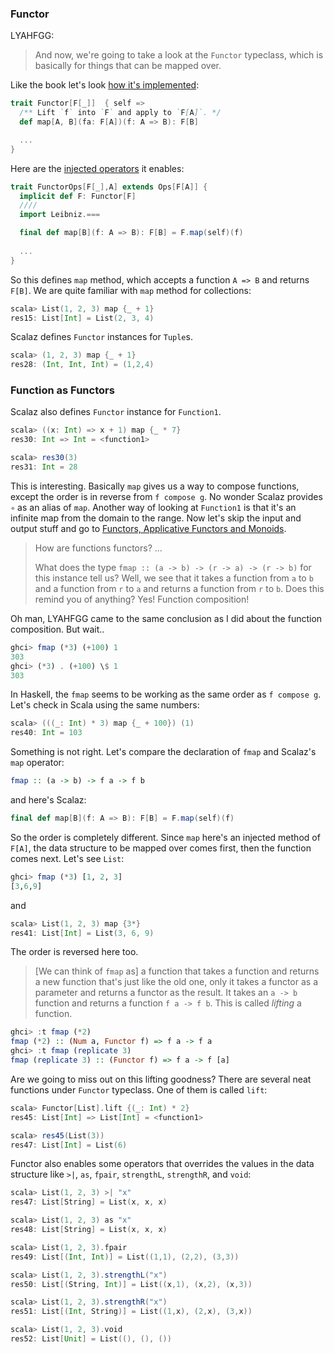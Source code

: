 
### Functor

LYAHFGG:

> And now, we're going to take a look at the `Functor` typeclass, which is basically for things that can be mapped over.

Like the book let's look [how it's implemented](https://github.com/scalaz/scalaz/blob/scalaz-seven/core/src/main/scala/scalaz/Functor.scala):

```scala
trait Functor[F[_]]  { self =>
  /** Lift `f` into `F` and apply to `F[A]`. */
  def map[A, B](fa: F[A])(f: A => B): F[B]

  ...
}
```

Here are the [injected operators](https://github.com/scalaz/scalaz/blob/scalaz-seven/core/src/main/scala/scalaz/syntax/FunctorSyntax.scala) it enables:

```scala
trait FunctorOps[F[_],A] extends Ops[F[A]] {
  implicit def F: Functor[F]
  ////
  import Leibniz.===

  final def map[B](f: A => B): F[B] = F.map(self)(f)
  
  ...
}
```

So this defines `map` method, which accepts a function `A => B` and returns `F[B]`. We are quite familiar with `map` method for collections:

```scala
scala> List(1, 2, 3) map {_ + 1}
res15: List[Int] = List(2, 3, 4)
```

Scalaz defines `Functor` instances for `Tuple`s.

```scala
scala> (1, 2, 3) map {_ + 1}
res28: (Int, Int, Int) = (1,2,4)
```

### Function as Functors

Scalaz also defines `Functor` instance for `Function1`.

```scala
scala> ((x: Int) => x + 1) map {_ * 7}
res30: Int => Int = <function1>

scala> res30(3)
res31: Int = 28
```

This is interesting. Basically `map` gives us a way to compose functions, except the order is in reverse from `f compose g`.
No wonder Scalaz provides `∘` as an alias of `map`. Another way of looking at `Function1` is that it's an infinite map from the domain to the range. Now let's skip the input and output stuff and go to [Functors, Applicative Functors and Monoids](http://learnyouahaskell.com/functors-applicative-functors-and-monoids).

> How are functions functors?
> ...
>
> What does the type `fmap :: (a -> b) -> (r -> a) -> (r -> b)` for this instance tell us? Well, we see that it takes a function from `a` to `b` and a function from `r` to `a` and returns a function from `r` to `b`. Does this remind you of anything? Yes! Function composition! 

Oh man, LYAHFGG came to the same conclusion as I did about the function composition. But wait..

```haskell
ghci> fmap (*3) (+100) 1
303
ghci> (*3) . (+100) \$ 1  
303 
```

In Haskell, the `fmap` seems to be working as the same order as `f compose g`. Let's check in Scala using the same numbers:

```scala
scala> (((_: Int) * 3) map {_ + 100}) (1)
res40: Int = 103
```

Something is not right. Let's compare the declaration of `fmap` and Scalaz's `map` operator:

```haskell
fmap :: (a -> b) -> f a -> f b

```

and here's Scalaz:

```scala
final def map[B](f: A => B): F[B] = F.map(self)(f)

```

So the order is completely different. Since `map` here's an injected method of `F[A]`, the data structure to be mapped over comes first, then the function comes next. Let's see `List`:

```haskell
ghci> fmap (*3) [1, 2, 3]
[3,6,9]
```

and

```scala
scala> List(1, 2, 3) map {3*}
res41: List[Int] = List(3, 6, 9)
```

The order is reversed here too.

> [We can think of `fmap` as] a function that takes a function and returns a new function that's just like the old one, only it takes a functor as a parameter and returns a functor as the result. It takes an `a -> b` function and returns a function `f a -> f b`. This is called *lifting* a function.

```haskell
ghci> :t fmap (*2)  
fmap (*2) :: (Num a, Functor f) => f a -> f a  
ghci> :t fmap (replicate 3)  
fmap (replicate 3) :: (Functor f) => f a -> f [a]  
```

Are we going to miss out on this lifting goodness? There are several neat functions under `Functor` typeclass. One of them is called `lift`:

```scala
scala> Functor[List].lift {(_: Int) * 2}
res45: List[Int] => List[Int] = <function1>

scala> res45(List(3))
res47: List[Int] = List(6)
```

Functor also enables some operators that overrides the values in the data structure like `>|`, `as`, `fpair`, `strengthL`, `strengthR`, and `void`:

```scala
scala> List(1, 2, 3) >| "x"
res47: List[String] = List(x, x, x)

scala> List(1, 2, 3) as "x"
res48: List[String] = List(x, x, x)

scala> List(1, 2, 3).fpair
res49: List[(Int, Int)] = List((1,1), (2,2), (3,3))

scala> List(1, 2, 3).strengthL("x")
res50: List[(String, Int)] = List((x,1), (x,2), (x,3))

scala> List(1, 2, 3).strengthR("x")
res51: List[(Int, String)] = List((1,x), (2,x), (3,x))

scala> List(1, 2, 3).void
res52: List[Unit] = List((), (), ())
```
